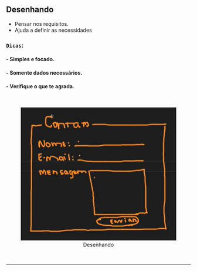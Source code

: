 ## Desenhando
* Pensar nos requisitos.
* Ajuda a definir as necessidades

### `Dicas`:
#### - Simples e focado.
#### - Somente dados necessários.
#### - Verifique o que te agrada.

<br>

<figure>
    <img src="../../Assets\imagensDaAula09\desenhando.png" alt="">
    <figcaption style="text-align: center;">Desenhando</figcaption>
</figure>

<br><hr><br>

